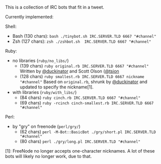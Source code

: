 This is a collection of IRC bots that fit in a tweet.

Currently implemented:

Shell:

* Bash (130 chars): `bash ./tinybot.sh IRC.SERVER.TLD 6667 "#channel"`
* Zsh  (127 chars): `zsh ./zshbot.sh  IRC.SERVER.TLD 6667 "#channel"`

Ruby:

* no libraries (`ruby/no_libs/`)
  * (139 chars) `ruby original.rb IRC.SERVER.TLD 6667 "#channel"`
    Written by [@duckinator](https://github.com/duckinator) and Scott Olson ([@tsion](https://github.com/tsion)
  * (128 chars) `ruby smallest.rb IRC.SERVER.TLD 6667 nickname "#channel"`
    Based on `original.rb`, shrunk by [@duckinator](https://github.com/duckinator) and updated to specify the nickname\[1].
* with libraries (`ruby/with_libs/`)
  * (84 chars)  `ruby cinch.rb IRC.SERVER.TLD 6667 "#channel"`
  * (69 chars)  `ruby -rcinch cinch-smallest.rb IRC.SERVER.TLD 6667 "#channel"`


Perl:

* by "gry" on freenode (`perl/gry/`)
  * (62 chars)  `perl -M-Bot::BasicBot ./gry/short.pl IRC.SERVER.TLD "#channel"`
  * (80 chars)  `perl ./gry/long.pl IRC.SERVER.TLD "#channel"`


\[1]: FreeNode no longer accepts one-character nicknames. A lot of these bots will likely no longer work, due to that.
